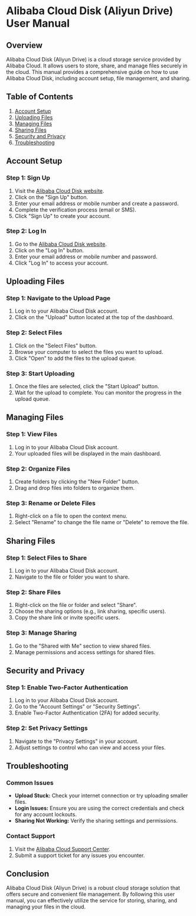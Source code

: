 # Alibaba Cloud Disk (Aliyun Drive) User Manual

## Overview

Alibaba Cloud Disk (Aliyun Drive) is a cloud storage service provided by Alibaba Cloud. It allows users to store, share, and manage files securely in the cloud. This manual provides a comprehensive guide on how to use Alibaba Cloud Disk, including account setup, file management, and sharing.

## Table of Contents

1. [Account Setup](#account-setup)
2. [Uploading Files](#uploading-files)
3. [Managing Files](#managing-files)
4. [Sharing Files](#sharing-files)
5. [Security and Privacy](#security-and-privacy)
6. [Troubleshooting](#troubleshooting)

## Account Setup

### Step 1: Sign Up

1. Visit the [Alibaba Cloud Disk website](https://www.aliyundrive.com/).
2. Click on the "Sign Up" button.
3. Enter your email address or mobile number and create a password.
4. Complete the verification process (email or SMS).
5. Click "Sign Up" to create your account.

### Step 2: Log In

1. Go to the [Alibaba Cloud Disk website](https://www.aliyundrive.com/).
2. Click on the "Log In" button.
3. Enter your email address or mobile number and password.
4. Click "Log In" to access your account.

## Uploading Files

### Step 1: Navigate to the Upload Page

1. Log in to your Alibaba Cloud Disk account.
2. Click on the "Upload" button located at the top of the dashboard.

### Step 2: Select Files

1. Click on the "Select Files" button.
2. Browse your computer to select the files you want to upload.
3. Click "Open" to add the files to the upload queue.

### Step 3: Start Uploading

1. Once the files are selected, click the "Start Upload" button.
2. Wait for the upload to complete. You can monitor the progress in the upload queue.

## Managing Files

### Step 1: View Files

1. Log in to your Alibaba Cloud Disk account.
2. Your uploaded files will be displayed in the main dashboard.

### Step 2: Organize Files

1. Create folders by clicking the "New Folder" button.
2. Drag and drop files into folders to organize them.

### Step 3: Rename or Delete Files

1. Right-click on a file to open the context menu.
2. Select "Rename" to change the file name or "Delete" to remove the file.

## Sharing Files

### Step 1: Select Files to Share

1. Log in to your Alibaba Cloud Disk account.
2. Navigate to the file or folder you want to share.

### Step 2: Share Files

1. Right-click on the file or folder and select "Share".
2. Choose the sharing options (e.g., link sharing, specific users).
3. Copy the share link or invite specific users.

### Step 3: Manage Sharing

1. Go to the "Shared with Me" section to view shared files.
2. Manage permissions and access settings for shared files.

## Security and Privacy

### Step 1: Enable Two-Factor Authentication

1. Log in to your Alibaba Cloud Disk account.
2. Go to the "Account Settings" or "Security Settings".
3. Enable Two-Factor Authentication (2FA) for added security.

### Step 2: Set Privacy Settings

1. Navigate to the "Privacy Settings" in your account.
2. Adjust settings to control who can view and access your files.

## Troubleshooting

### Common Issues

- **Upload Stuck:** Check your internet connection or try uploading smaller files.
- **Login Issues:** Ensure you are using the correct credentials and check for any account lockouts.
- **Sharing Not Working:** Verify the sharing settings and permissions.

### Contact Support

1. Visit the [Alibaba Cloud Support Center](https://www.aliyun.com/support).
2. Submit a support ticket for any issues you encounter.

## Conclusion

Alibaba Cloud Disk (Aliyun Drive) is a robust cloud storage solution that offers secure and convenient file management. By following this user manual, you can effectively utilize the service for storing, sharing, and managing your files in the cloud.